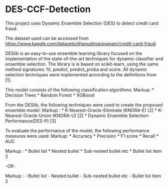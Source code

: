 # DES-CCF-Detection

This project uses Dynamic Ensemble Selection (DES) to detect credit card fraud.

The dataset used can be accessed from https://www.kaggle.com/datasets/dhanushnarayananr/credit-card-fraud.

DESlib is an easy-to-use ensemble learning library focused on the implementation of the state-of-the-art techniques for dynamic classifier and ensemble selection. The library is is based on scikit-learn, using the same method signatures: fit, predict, predict_proba and score. All dynamic selection techniques were implemented according to the definitions from [1].

This model consists of the following classification algorithms:
Markup: * Decision Trees
        * Random Forest
        * XGBoost
        
From the DESlib, the following techniques were used to create the proposed ensemble model:
Markup : * K-Nearest-Oracle-Eliminate (KNORA-E) [2]
         * K-Nearest-Oracle-Union (KNORA-U) [2]
         * Dynamic Ensemble Selection-Performance(DES-P) [3]
        
To evaluate the performance of the model, the following performance measures were used:
Markup: * Accuracy
        * Precision
        * F1 score
        * Recall
        * AUC
        
 Markup : * Bullet list
              * Nested bullet
                  * Sub-nested bullet etc
          * Bullet list item 2

-OR-

 Markup : - Bullet list
              - Nested bullet
                  - Sub-nested bullet etc
          - Bullet list item 2 
